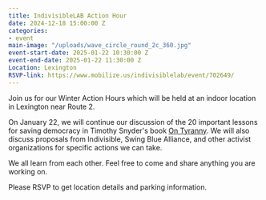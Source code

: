 ```yaml
---
title: IndivisibleLAB Action Hour
date: 2024-12-18 15:00:00 Z
categories:
- event
main-image: "/uploads/wave_circle_round_2c_360.jpg"
event-start-date: 2025-01-22 10:30:00 Z
event-end-date: 2025-01-22 11:30:00 Z
Location: Lexington
RSVP-link: https://www.mobilize.us/indivisiblelab/event/702649/
---
```


Join us for our Winter Action Hours which will be held at an indoor location in Lexington near Route 2. 

On January 22, we will continue our discussion of the 20 important lessons for saving democracy in Timothy Snyder's book [On Tyranny](https://turnpurple2blue.org/2025/01/08/the-new-opposition-for-2025-concrete-steps-you-can-take/). We will also discuss proposals from Indivisible, Swing Blue Alliance, and other activist organizations for specific actions we can take.

We all learn from each other. Feel free to come and share anything you are working on.

Please RSVP to get location details and parking information.